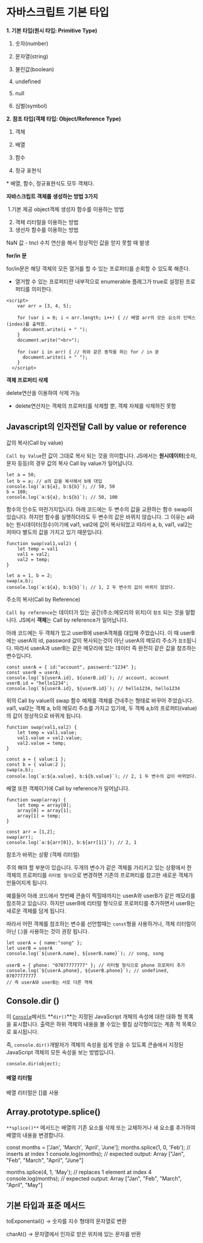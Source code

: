 # 자바스크립트 기본 타입 

**1. 기본 타입(원시 타입: Primitive Type)**

 1) 숫자(number)

 2) 문자열(string)

 3) 불린값(boolean)

 4) undefined

 5) null

 6) 심벌(symbol)

 

**2. 참조 타입(객체 타입: Object/Reference Type)**

 1) 객체

 2) 배열

 3) 함수

 4) 정규 표현식

  \* 배열, 함수, 정규표현식도 모두 객체다.

**자바스크립트 객체를 생성하는 방법 3가지**

​	1.기본 제공 object객체 생성자 함수를 이용하는 방법

2. 객체 리터럴을 이용하는 방법
3. 생선자 함수를 이용하는 방법

NaN 값 - tncl 수치 연산을 해서 정상적인 값을 얻지 못할 때 발생



**for/in 문**

for/in문은 해당 객체의 모든 열거를 할 수 있는 프로퍼티를 순회할 수  있도록 해준다. 

* 열거할 수 있는 프로퍼티란 내부적으로 enumerable 플래그가 true로 설정된 프로퍼티를 의미한다.

```
<script>
    var arr = [3, 4, 5];

    for (var i = 0; i < arr.length; i++) { // 배열 arr의 모든 요소의 인덱스(index)를 출력함.
      document.write(i + " ");
    }
    document.write("<br>");

    for (var i in arr) { // 위와 같은 동작을 하는 for / in 문
      document.write(i + " ");
    }
  </script>
```



**객체 프로퍼티 삭제**

delete연산을 이용하여 삭제 가능

* delete연산자는 객체의 프로퍼티를 삭제할 뿐, 객체 자체를 삭제하진 못함

  

## Javascript의 인자전달 Call by value or reference

값의 복사(Call by value)

`Call by Value`란 값이 그대로 복사 되는 것을 의미합니다. JS에서는 **원시데이터**(숫자, 문자 등등)의 경우 값의 복사 Call by value가 일어납니다.

```
let a = 50;
let b = a; // a의 값을 복사해서 b에 대입
console.log(`a:${a}, b:${b}`); // 50, 50
b = 100;
console.log(`a:${a}, b:${b}`); // 50, 100
```

함수의 인수도 마찬가지입니다. 아래 코드에는 두 변수의 값을 교환하는 함수 swap이 있습니다. 하지만 함수를 실행하더라도 두 변수의 값은 바뀌지 않습니다. 그 이유는 a와 b는 원시데이터(정수)이기에 val1, val2에 값이 복사되었고 따라서 a, b, val1, val2는 저마다 별도의 값을 가지고 있기 때문입니다.

```
function swap(val1,val2) {
    let temp = val1
    val1 = val2;
    val2 = temp;
}

let a = 1, b = 2;
swap(a,b);
console.log(`a:${a}, b:${b}`); // 1, 2 두 변수의 값이 바뀌지 않았다.
```

주소의 복사(Call by Reference)

`Call by reference`는 데이터가 있는 공간(주소:메모리의 위치)이 `참조` 되는 것을 말합니다. JS에서 **객체**는 Call by reference가 일어납니다.

아래 코드에는 두 객체가 있고 userB에 userA객체를 대입해 주었습니다. 이 때 userB에는 userA의 id, password 값이 복사되는것이 아닌 userA의 메모리 주소가 `참조`됩니다. 따라서 userA과 userB는 같은 메모리에 있는 데이터 즉 완전히 같은 값을 참조하는 변수입니다.

```
const userA = { id:"account", password:"1234" };
const userB = userA;
console.log(`${userA.id}, ${userB.id}`); // account, account
userB.id = "hello1234";
console.log(`${userA.id}, ${userB.id}`); // hello1234, hello1234
```

위의 Call by value의 swap 함수 예제를 객체를 건네주는 형태로 바꾸어 주었습니다. val1, val2는 객체 a, b의 메모리 주소를 가지고 있기에, 두 객체 a,b의 프로퍼티(value)의 값이 정상적으로 바뀌게 됩니다.

```
function swap(val1,val2) {
    let temp = val1.value;
    val1.value = val2.value;
    val2.value = temp;
}

const a = { value:1 };
const b = { value:2 };
swap(a,b);
console.log(`a:${a.value}, b:${b.value}`); // 2, 1 두 변수의 값이 바뀌었다.
```

배열 또한 객체이기에 Call by reference가 일어납니다.

```
function swap(array) {
    let temp = array[0];
    array[0] = array[1];
    array[1] = temp;
}

const arr = [1,2];
swap(arr);
console.log(`a:${arr[0]}, b:${arr[1]}`); // 2, 1
```

참조가 바뀌는 상황 (객체 리터럴)

주의 해야 할 부분이 있습니다. 두개의 변수가 같은 객체를 가리키고 있는 상황에서 한 객체의 프로퍼티를 `리터럴 형식`으로 변경하면 기존의 프로퍼티를 참고한 새로운 객체가 만들어지게 됩니다.

예를들어 아래 코드에서 첫번째 콘솔이 찍힐때까지는 userA와 userB가 같은 메모리를 참조하고 있습니다. 하지만 userB에 리터럴 형식으로 프로퍼티를 추가하면서 userB는 새로운 객체를 담게 됩니다.

따라서 어떤 객체를 참조하는 변수를 선언할때는 `const`형을 사용하거나, 객체 리터럴이 아닌 (.)을 사용하는 것이 권장 됩니다.

```
let userA = { name:"song" };
let userB = userA
console.log(`${userA.name}, ${userB.name}`); // song, song

userB = { phone: "07077777777" }; // 리터럴 형식으로 phone 프로퍼티 추가
console.log(`${userA.phone}, ${userB.phone}`); // undefined, 07077777777
// 즉 userA와 userB는 서로 다른 객체
```



## Console.dir ()

이 [`Console`](https://developer.mozilla.org/en-US/docs/Web/API/Console)메서드 **`dir()`**는 지정된 JavaScript 개체의 속성에 대한 대화 형 목록을 표시합니다. 출력은 하위 객체의 내용을 볼 수있는 펼침 삼각형이있는 계층 적 목록으로 표시됩니다.

즉, `console.dir()`개발자가 객체의 속성을 쉽게 얻을 수 있도록 콘솔에서 지정된 JavaScript 객체의 모든 속성을 보는 방법입니다.

```
console.dir(object);
```



#### 배열 리터럴

배열 리터럴은 []를 사용



## Array.prototype.splice()

`**splice()**` 메서드는 배열의 기존 요소를 삭제 또는 교체하거나 새 요소를 추가하여 배열의 내용을 변경합니다.


const months = ['Jan', 'March', 'April', 'June'];
months.splice(1, 0, 'Feb');
// inserts at index 1
console.log(months);
// expected output: Array ["Jan", "Feb", "March", "April", "June"]

months.splice(4, 1, 'May');
// replaces 1 element at index 4
console.log(months);
// expected output: Array ["Jan", "Feb", "March", "April", "May"]



## 기본 타입과 표준 메서드

toExponentail() -> 숫자를 지수 형태의 문자열로 변환

charAt() -> 문자열에서 인자로 받은 위치에 있는 문자를 반환








